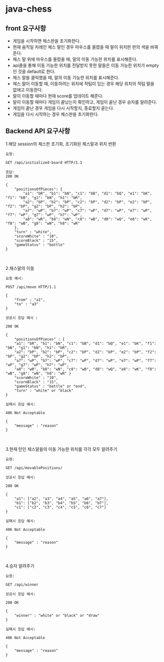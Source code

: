 # java-chess

## front 요구사항
- 게임을 시작하면 체스판을 초기화한다.
- 현재 움직일 차례인 체스 말인 경우 마우스를 올렸을 때 말이 위치판 판의 색을 바꿔준다.
- 체스 말 위에 마우스를 올렸을 때, 말의 이동 가능한 위치를 표시해준다.
- api콜을 통해 이동 가능한 위치를 전달받지 못한 말들은 이동 가능한 위치가 empty인 것을 default로 한다.
- 체스 말을 클릭했을 때, 말의 이동 가능한 위치를 표시해준다.
- 체스 말이 이동할 때, 이동하려는 위치에 적팀이 있는 경우 해당 위치의 적팀 말을 없애고 이동한다.
- 말이 이동할 때마다 현재 score를 업데이트 해준다.
- 말이 이동할 때마다 게임이 끝났는지 확인하고, 게임이 끝난 경우 승자를 알려준다.
- 게임이 끝난 경우 게임을 다시 시작할지, 종료할지 묻는다.
- 게임을 다시 시작하는 경우 체스판을 초기화한다.

## Backend API 요구사항
1.해당 session의 체스판 초기화, 초기화된 체스말과 위치 반환
```
요청: 

GET /api/initialized-board HTTP/1.1

```
    
```
응답: 
200 OK

{
    "positionsOfPieces": {
        "a1": "bR", "b1": "bN", "c1": "bB", "d1": "bQ", "e1": "bK", "f1": "bB", "g1": "bN", "h1": "bR",
        "a2": "bP", "b2": "bP", "c2": "bP", "d2": "bP", "e2": "bP", "f2": "bP", "g2": "bP", "h2": "bP",
        "a7": "wP", "b7": "wP", "c7": "wP", "d7": "wP", "e7": "wP", "f7": "wP", "g7": "wP", "h7": "wP",
        "a8": "wR", "b8": "wN", "c8": "wB", "d8": "wQ", "e8": "wK", "f8": "wB", "g8": "wN", "h8": "wR"
    },
    "turn" : "white",
    "scoreWhite" : "10",
    "scoreBlack" : "15",
    "gameStatus" : "battle"
}
```

<br>

2.체스말의 이동
```
요청 예시:

POST /api/move HTTP/1.1

{
    "from" : "a1",
    "to" : "a3"
}
```

```
성공시 응답 예시 :

200 OK 

{
    "positionsOfPieces" : {
    "a1": "bR", "b1": "bN", "c1": "bB", "d1": "bQ", "e1": "bK", "f1": "bB", "g1": "bN", "h1": "bR",
    "a2": "bP", "b2": "bP", "c2": "bP", "d2": "bP", "e2": "bP", "f2": "bP", "g2": "bP", "h2": "bP",
    "a7": "wP", "b7": "wP", "c7": "wP", "d7": "wP", "e7": "wP", "f7": "wP", "g7": "wP", "h7": "wP",
    "a8": "wR", "b8": "wN", "c8": "wB", "d8": "wQ", "e8": "wK", "f8": "wB", "g8": "wN", "h8": "wR" }
    "scoreWhite" : "10",
    "scoreBlack" : "15",
    "gameStatus" : "battle" or "end",
    "turn" : "white" or "black" 
}
```
```
실패시 응답 예시:

406 Not Acceptable 

{
    "message" : "reason"
}
```

<br>

3.현재 턴인 체스말들의 이동 가능한 위치를 각각 모두 알려주기
```
요청:

GET /api/movablePositions/
```

```
성공시 응답 예시:

200 OK

{
    "a1": ["a2", "a3", "a4", "a5", "a6", "a7"],
    "b1": ["b2", "b3", "b4", "b5", "b6", "b7"],
    "c1": ["c2", "c3", "c4", "c5", "c6", "c7"]
}
```


```
실패시 응답 예시:

406 Not Acceptable

{
    "message" : "reason"
}
```

<br>

4.승자 알려주기
```
요청:

GET /api/winner
```

```
성공시 응답 예시: 

200 OK

{
    "winner" : "white" or "black" or "draw"
}
```

```
실패시 응답 예시: 

406 Not Acceptable

{
    "message" : "reason"
}
```
